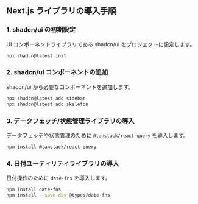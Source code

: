 ## Next.js ライブラリの導入手順

### 1. shadcn/ui の初期設定

UI コンポーネントライブラリである shadcn/ui をプロジェクトに設定します。

```bash
npx shadcn@latest init
```

### 2. shadcn/ui コンポーネントの追加

shadcn/ui から必要なコンポーネントを追加します。

```bash
npx shadcn@latest add sidebar
npx shadcn@latest add skeleton
```

### 3. データフェッチ/状態管理ライブラリの導入

データフェッチや状態管理のために `@tanstack/react-query` を導入します。

```bash
npm install @tanstack/react-query
```

### 4. 日付ユーティリティライブラリの導入

日付操作のために `date-fns` を導入します。

```bash
npm install date-fns
npm install --save-dev @types/date-fns
```
